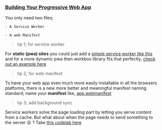 ### [ Building Your Progressive Web App ](https://pwafire.org/developer/pwa/started/)

You only need two files; 

    - A Service Worker
    
    - A web Manifest
    
   > tip 1; for service worker
   
   For **static (pwa) sites** you could just add a [simple service worker like this](https://pwafire.org/developer/pwa/started/#sw-config) and for a more dynamic pwa then workbox library fits that perfectly, [check out an example here](https://pwafire.org/developer/pwa/started/#workbox-service-worker)
   
   > tip 2; for web manifest
   
   To have your web app even much more easily installable in all the browsers platforms, there is a new more better and meaningful manifest naming standard; name your **manifest** like, [app.webmanifest](https://github.com/mayeedwin/pwafire/blob/master/bundle/default/app.webmanifest)
   
   > tip 3; add background sync
   
   Service workers solve the page loading part by letting you serve content from a cache. But what about when the page needs to send something to the server 😲 ? Take [this codelab here](https://pwafire.org/developer/docs/background-sync/)
